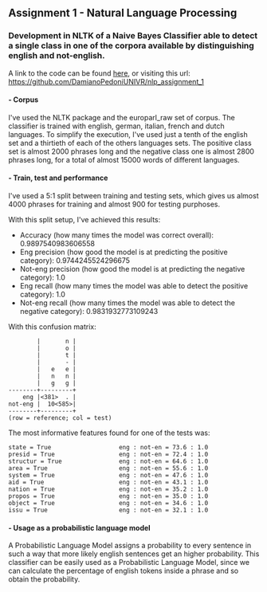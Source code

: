## Assignment 1 - Natural Language Processing
### Development in NLTK of a Naive Bayes Classifier able to detect a single class in one of the corpora available by distinguishing english and not-english.

A link to the code can be found [here](https://github.com/DamianoPedoniUNIVR/nlp_assignment_1), or visiting this url: https://github.com/DamianoPedoniUNIVR/nlp_assignment_1

#### - Corpus
I've used the NLTK package and the europarl_raw set of corpus. The classifier is trained with english, german, italian, french and dutch languages.
To simplify the execution, I've used just a tenth of the english set and a thirtieth of each of the others languages sets. The positive class set is almost 2000 phrases long and the negative class one is almost 2800 phrases long, for a total of almost 15000 words of different languages.

#### - Train, test and performance
I've used a 5:1 split between training and testing sets, which gives us almost 4000 phrases for training and almost 900 for testing purphoses.

With this split setup, I've achieved this results:
- Accuracy (how many times the model was correct overall):  0.9897540983606558
- Eng precision (how good the model is at predicting the positive category):  0.9744245524296675
- Not-eng precision (how good the model is at predicting the negative category):  1.0
- Eng recall (how many times the model was able to detect the positive category):  1.0
- Not-eng recall (how many times the model was able to detect the negative category):  0.9831932773109243

With this confusion matrix:
```
        |       n |
        |       o |
        |       t |
        |       - |
        |   e   e |
        |   n   n |
        |   g   g |
--------+---------+
    eng |<381>  . |
not-eng |  10<585>|
--------+---------+
(row = reference; col = test)
```
The most informative features found for one of the tests was:
```
state = True                   eng : not-en = 73.6 : 1.0
presid = True                  eng : not-en = 72.4 : 1.0
structur = True                eng : not-en = 64.6 : 1.0
area = True                    eng : not-en = 55.6 : 1.0
system = True                  eng : not-en = 47.6 : 1.0
aid = True                     eng : not-en = 43.1 : 1.0
nation = True                  eng : not-en = 35.2 : 1.0
propos = True                  eng : not-en = 35.0 : 1.0
object = True                  eng : not-en = 34.6 : 1.0
issu = True                    eng : not-en = 32.1 : 1.0
```

#### - Usage as a probabilistic language model
A Probabilistic Language Model assigns a probability to every sentence in such a way that more likely english sentences get an higher probability. This classifier can be easily used as a Probabilistic Language Model, since we can calculate the percentage of english tokens inside a phrase and so obtain the probability.
